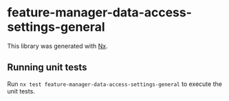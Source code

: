 # feature-manager-data-access-settings-general

This library was generated with [Nx](https://nx.dev).

## Running unit tests

Run `nx test feature-manager-data-access-settings-general` to execute the unit tests.
